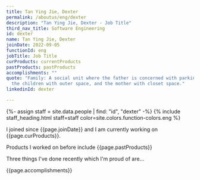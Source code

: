 ```yaml
---
title: Tan Ying Jie, Dexter
permalink: /aboutus/eng/dexter
description: "Tan Ying Jie, Dexter - Job Title"
third_nav_title: Software Engineering
id: dexter
name: Tan Ying Jie, Dexter
joinDate: 2022-09-05
functionId: eng
jobTitle: Job Title
curProducts: currentProducts
pastProducts: pastProducts
accomplishments: ""
quote: "Family: A social unit where the father is concerned with parking space,
  the children with outer space, and the mother with closet space."
linkedinId: dexter

---
```


{%- assign staff = site.data.people | find: "id", "dexter" -%}
{% include staff_heading.html staff=staff color=site.colors.function-colors.eng %}

<p>I joined since {{page.joinDate}} and I am currently working on {{page.curProducts}}.</p>

<p>Products I worked on before include {{page.pastProducts}}</p>

<p>Three things I've done recently which I'm proud of are...</p>
{{page.accomplishments}}
